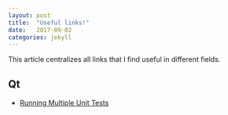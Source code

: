 ```yaml
---
layout: post
title:  "Useful links!"
date:   2017-09-02
categories: jekyll
---
```

This article centralizes all links that I find useful in different fields.
<br/>
<h2>Qt</h2>
<ul>
<li><a href="http://qtcreator.blogspot.fr/2009/10/running-multiple-unit-tests.html">Running Multiple Unit Tests</a></li>
</ul>